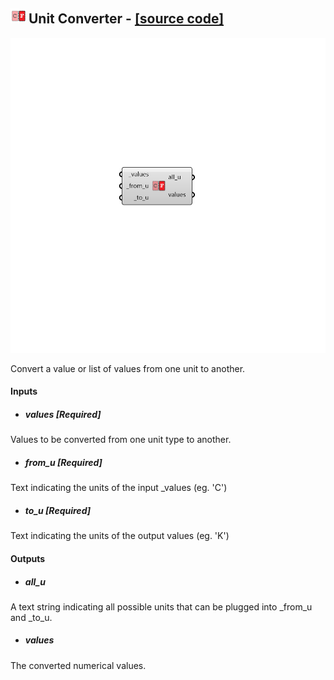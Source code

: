 ## ![](../../images/icons/Unit_Converter.png) Unit Converter - [[source code]](https://github.com/ladybug-tools/ladybug-grasshopper/blob/master/ladybug_grasshopper/src//LB%20Unit%20Converter.py)

![](../../images/components/Unit_Converter.png)

Convert a value or list of values from one unit to another.
 



#### Inputs
* ##### values [Required]
Values to be converted from one unit type to another. 
* ##### from_u [Required]
Text indicating the units of the input _values (eg. 'C') 
* ##### to_u [Required]
Text indicating the units of the output values (eg. 'K') 

#### Outputs
* ##### all_u
A text string indicating all possible units that can be plugged into _from_u and _to_u.
* ##### values
The converted numerical values.
